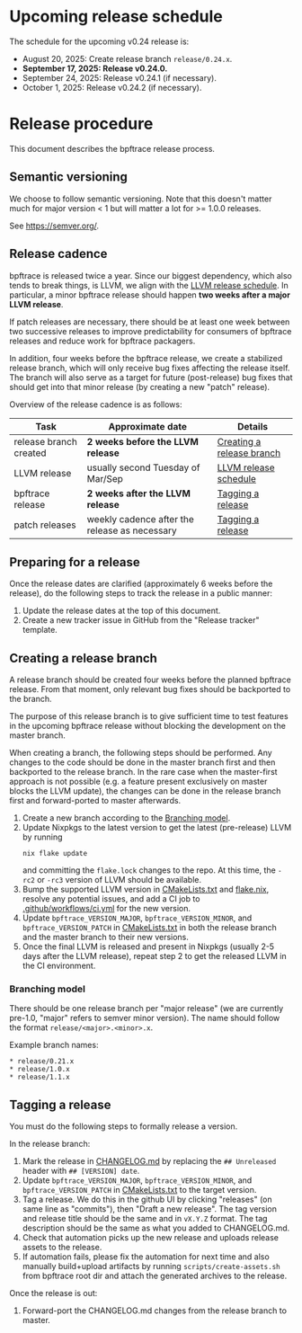 # Upcoming release schedule

The schedule for the upcoming v0.24 release is:
- August 20, 2025: Create release branch `release/0.24.x`.
- **September 17, 2025: Release v0.24.0.**
- September 24, 2025: Release v0.24.1 (if necessary).
- October 1, 2025: Release v0.24.2 (if necessary).

# Release procedure

This document describes the bpftrace release process.

## Semantic versioning

We choose to follow semantic versioning. Note that this doesn't matter much for
major version < 1 but will matter a lot for >= 1.0.0 releases.

See https://semver.org/.

## Release cadence

bpftrace is released twice a year. Since our biggest dependency, which also
tends to break things, is LLVM, we align with the [LLVM release
schedule](https://llvm.org/docs/HowToReleaseLLVM.html). In particular, a minor
bpftrace release should happen **two weeks after a major LLVM release**.

If patch releases are necessary, there should be at least one week between two
successive releases to improve predictability for consumers of bpftrace releases
and reduce work for bpftrace packagers.

In addition, four weeks before the bpftrace release, we create a stabilized
release branch, which will only receive bug fixes affecting the release itself.
The branch will also serve as a target for future (post-release) bug fixes that
should get into that minor release (by creating a new "patch" release).

Overview of the release cadence is as follows:

| Task                   | Approximate date                                 | Details                                                              |
| ---------------------- | ------------------------------------------------ | -------------------------------------------------------------------- |
| release branch created | **2 weeks before the LLVM release**              | [Creating a release branch](#creating-a-release-branch)              |
| LLVM release           | usually second Tuesday of Mar/Sep                | [LLVM release schedule](https://llvm.org/docs/HowToReleaseLLVM.html) |
| bpftrace release       | **2 weeks after the LLVM release**               | [Tagging a release](#tagging-a-release)                              |
| patch releases         | weekly cadence after the release as necessary    | [Tagging a release](#tagging-a-release)                              |

## Preparing for a release

Once the release dates are clarified (approximately 6 weeks before the release),
do the following steps to track the release in a public manner:

1. Update the release dates at the top of this document.
1. Create a new tracker issue in GitHub from the "Release tracker" template.

## Creating a release branch

A release branch should be created four weeks before the planned bpftrace
release. From that moment, only relevant bug fixes should be backported to the
branch.

The purpose of this release branch is to give sufficient time to test features
in the upcoming bpftrace release without blocking the development on the master
branch.

When creating a branch, the following steps should be performed. Any changes to
the code should be done in the master branch first and then backported to the
release branch. In the rare case when the master-first approach is not possible
(e.g. a feature present exclusively on master blocks the LLVM update), the
changes can be done in the release branch first and forward-ported to master
afterwards.

1. Create a new branch according to the [Branching model](#branching-model).
1. Update Nixpkgs to the latest version to get the latest (pre-release) LLVM by
   running
   ```
   nix flake update
   ```
   and committing the `flake.lock` changes to the repo. At this time, the `-rc2`
   or `-rc3` version of LLVM should be available.
1. Bump the supported LLVM version in [CMakeLists.txt](../CMakeLists.txt) and
   [flake.nix](../flake.nix), resolve any potential issues, and add a CI job to
   [.github/workflows/ci.yml](../.github/workflows/ci.yml) for the new version.
1. Update `bpftrace_VERSION_MAJOR`, `bpftrace_VERSION_MINOR`, and
   `bpftrace_VERSION_PATCH` in [CMakeLists.txt](../CMakeLists.txt) in both the release branch and the master branch to their new versions.
1. Once the final LLVM is released and present in Nixpkgs (usually 2-5 days
   after the LLVM release), repeat step 2 to get the released LLVM in the CI
   environment.

### Branching model

There should be one release branch per "major release" (we are currently
pre-1.0, "major" refers to semver minor version). The name should follow the
format `release/<major>.<minor>.x`.

Example branch names:

    * release/0.21.x
    * release/1.0.x
    * release/1.1.x

## Tagging a release

You must do the following steps to formally release a version.

In the release branch:

1. Mark the release in [CHANGELOG.md](../CHANGELOG.md) by replacing the `##
   Unreleased` header with `## [VERSION] date`.
1. Update `bpftrace_VERSION_MAJOR`, `bpftrace_VERSION_MINOR`, and
   `bpftrace_VERSION_PATCH` in [CMakeLists.txt](../CMakeLists.txt) to the target
   version.
1. Tag a release. We do this in the github UI by clicking "releases" (on same
   line as "commits"), then "Draft a new release". The tag version and release
   title should be the same and in `vX.Y.Z` format. The tag description should
   be the same as what you added to CHANGELOG.md.
1. Check that automation picks up the new release and uploads release assets to
   the release.
1. If automation fails, please fix the automation for next time and also
   manually build+upload artifacts by running `scripts/create-assets.sh` from
   bpftrace root dir and attach the generated archives to the release.

Once the release is out:
1. Forward-port the CHANGELOG.md changes from the release branch to master.
